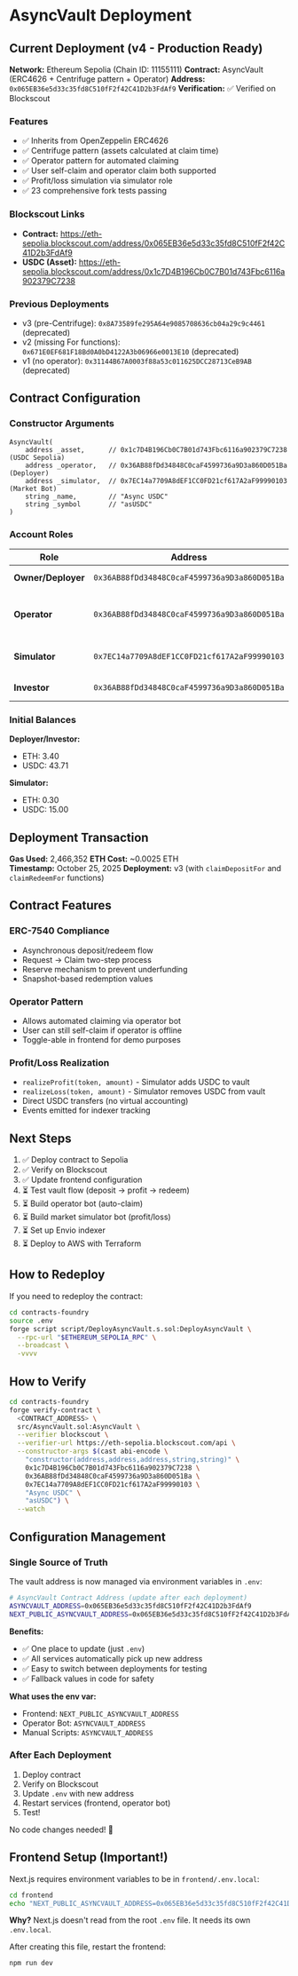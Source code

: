 # AsyncVault Deployment

## Current Deployment (v4 - Production Ready)

**Network:** Ethereum Sepolia (Chain ID: 11155111)
**Contract:** AsyncVault (ERC4626 + Centrifuge pattern + Operator)
**Address:** `0x065EB36e5d33c35fd8C510fF2f42C41D2b3FdAf9`
**Verification:** ✅ Verified on Blockscout

### Features
- ✅ Inherits from OpenZeppelin ERC4626
- ✅ Centrifuge pattern (assets calculated at claim time)
- ✅ Operator pattern for automated claiming
- ✅ User self-claim and operator claim both supported
- ✅ Profit/loss simulation via simulator role
- ✅ 23 comprehensive fork tests passing

### Blockscout Links
- **Contract:** https://eth-sepolia.blockscout.com/address/0x065EB36e5d33c35fd8C510fF2f42C41D2b3FdAf9
- **USDC (Asset):** https://eth-sepolia.blockscout.com/address/0x1c7D4B196Cb0C7B01d743Fbc6116a902379C7238

### Previous Deployments
- v3 (pre-Centrifuge): `0x8A73589fe295A64e9085708636cb04a29c9c4461` (deprecated)
- v2 (missing For functions): `0x671E0EF681F18Bd0A0bD4122A3b06966e0013E10` (deprecated)
- v1 (no operator): `0x31144B67A0003f88a53c011625DCC28713CeB9AB` (deprecated)

## Contract Configuration

### Constructor Arguments
```solidity
AsyncVault(
    address _asset,      // 0x1c7D4B196Cb0C7B01d743Fbc6116a902379C7238 (USDC Sepolia)
    address _operator,   // 0x36AB88fDd34848C0caF4599736a9D3a860D051Ba (Deployer)
    address _simulator,  // 0x7EC14a7709A8dEF1CC0FD21cf617A2aF99990103 (Market Bot)
    string _name,        // "Async USDC"
    string _symbol       // "asUSDC"
)
```

### Account Roles

| Role | Address | Purpose |
|------|---------|---------|
| **Owner/Deployer** | `0x36AB88fDd34848C0caF4599736a9D3a860D051Ba` | Contract owner, initial operator |
| **Operator** | `0x36AB88fDd34848C0caF4599736a9D3a860D051Ba` | Can claim deposits/redeems on behalf of users |
| **Simulator** | `0x7EC14a7709A8dEF1CC0FD21cf617A2aF99990103` | Market bot for profit/loss simulation |
| **Investor** | `0x36AB88fDd34848C0caF4599736a9D3a860D051Ba` | End-user test account |

### Initial Balances

**Deployer/Investor:**
- ETH: 3.40
- USDC: 43.71

**Simulator:**
- ETH: 0.30
- USDC: 15.00

## Deployment Transaction

**Gas Used:** 2,466,352
**ETH Cost:** ~0.0025 ETH  
**Timestamp:** October 25, 2025
**Deployment:** v3 (with `claimDepositFor` and `claimRedeemFor` functions)

## Contract Features

### ERC-7540 Compliance
- Asynchronous deposit/redeem flow
- Request → Claim two-step process
- Reserve mechanism to prevent underfunding
- Snapshot-based redemption values

### Operator Pattern
- Allows automated claiming via operator bot
- User can still self-claim if operator is offline
- Toggle-able in frontend for demo purposes

### Profit/Loss Realization
- `realizeProfit(token, amount)` - Simulator adds USDC to vault
- `realizeLoss(token, amount)` - Simulator removes USDC from vault
- Direct USDC transfers (no virtual accounting)
- Events emitted for indexer tracking

## Next Steps

1. ✅ Deploy contract to Sepolia
2. ✅ Verify on Blockscout
3. ✅ Update frontend configuration
4. ⏳ Test vault flow (deposit → profit → redeem)
5. ⏳ Build operator bot (auto-claim)
6. ⏳ Build market simulator bot (profit/loss)
7. ⏳ Set up Envio indexer
8. ⏳ Deploy to AWS with Terraform

## How to Redeploy

If you need to redeploy the contract:

```bash
cd contracts-foundry
source .env
forge script script/DeployAsyncVault.s.sol:DeployAsyncVault \
  --rpc-url "$ETHEREUM_SEPOLIA_RPC" \
  --broadcast \
  -vvvv
```

## How to Verify

```bash
cd contracts-foundry
forge verify-contract \
  <CONTRACT_ADDRESS> \
  src/AsyncVault.sol:AsyncVault \
  --verifier blockscout \
  --verifier-url https://eth-sepolia.blockscout.com/api \
  --constructor-args $(cast abi-encode \
    "constructor(address,address,address,string,string)" \
    0x1c7D4B196Cb0C7B01d743Fbc6116a902379C7238 \
    0x36AB88fDd34848C0caF4599736a9D3a860D051Ba \
    0x7EC14a7709A8dEF1CC0FD21cf617A2aF99990103 \
    "Async USDC" \
    "asUSDC") \
  --watch
```


## Configuration Management

### Single Source of Truth
The vault address is now managed via environment variables in `.env`:

```bash
# AsyncVault Contract Address (update after each deployment)
ASYNCVAULT_ADDRESS=0x065EB36e5d33c35fd8C510fF2f42C41D2b3FdAf9
NEXT_PUBLIC_ASYNCVAULT_ADDRESS=0x065EB36e5d33c35fd8C510fF2f42C41D2b3FdAf9
```

**Benefits:**
- ✅ One place to update (just `.env`)
- ✅ All services automatically pick up new address
- ✅ Easy to switch between deployments for testing
- ✅ Fallback values in code for safety

**What uses the env var:**
- Frontend: `NEXT_PUBLIC_ASYNCVAULT_ADDRESS`
- Operator Bot: `ASYNCVAULT_ADDRESS`
- Manual Scripts: `ASYNCVAULT_ADDRESS`

### After Each Deployment
1. Deploy contract
2. Verify on Blockscout
3. Update `.env` with new address
4. Restart services (frontend, operator bot)
5. Test!

No code changes needed! 🚀

## Frontend Setup (Important!)

Next.js requires environment variables to be in `frontend/.env.local`:

```bash
cd frontend
echo "NEXT_PUBLIC_ASYNCVAULT_ADDRESS=0x065EB36e5d33c35fd8C510fF2f42C41D2b3FdAf9" > .env.local
```

**Why?** Next.js doesn't read from the root `.env` file. It needs its own `.env.local`.

After creating this file, restart the frontend:
```bash
npm run dev
```
